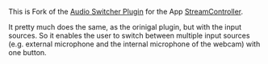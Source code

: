 This is Fork of the [Audio Switcher Plugin](https://github.com/StreamController/AudioSwitcher) for the App [StreamController](https://github.com/StreamController/StreamController).

It pretty much does the same, as the orinigal plugin, but with the input sources. So it enables the user to switch between multiple input sources (e.g. external microphone and the internal microphone of the webcam) with one button.
